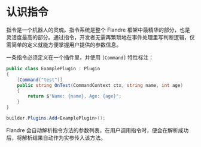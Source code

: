 # 认识指令

指令是一个机器人的灵魂。指令系统是整个 Flandre 框架中最精华的部分，也是灵活度最高的部分。通过指令，开发者无需再繁琐地在事件处理里写判断逻辑，仅需简单的定义就能方便掌握用户提供的参数信息。

一条指令必须定义在一个插件里，并使用 `[Command]` 特性标注：

```csharp
public class ExamplePlugin : Plugin
{
    [Command("test")]
    public string OnTest(CommandContext ctx, string name, int age)
    {
        return $"Name: {name}, Age: {age}";
    }
}

builder.Plugins.Add<ExamplePlugin>();
```

Flandre 会自动解析指令方法的参数列表，在用户调用指令时，便会在解析成功后，将解析结果自动作为实参传入该方法。

